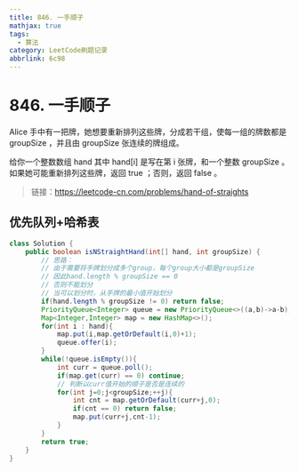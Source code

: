```yaml
---
title: 846. 一手顺子
mathjax: true
tags:
  - 算法
category: LeetCode刷题记录
abbrlink: 6c98
---
```

# 846. 一手顺子

Alice 手中有一把牌，她想要重新排列这些牌，分成若干组，使每一组的牌数都是 groupSize ，并且由 groupSize 张连续的牌组成。

给你一个整数数组 hand 其中 hand[i] 是写在第 i 张牌，和一个整数 groupSize 。如果她可能重新排列这些牌，返回 true ；否则，返回 false 。

> 链接：https://leetcode-cn.com/problems/hand-of-straights

<!-- more -->

## 优先队列+哈希表

```java
class Solution {
    public boolean isNStraightHand(int[] hand, int groupSize) {
        // 思路：
        // 由于需要将手牌划分成多个group，每个group大小都是groupSize
        // 因此hand.length % groupSize == 0
        // 否则不能划分
        // 当可以划分时，从手牌的最小值开始划分
        if(hand.length % groupSize != 0) return false;
        PriorityQueue<Integer> queue = new PriorityQueue<>((a,b)->a-b);
        Map<Integer,Integer> map = new HashMap<>();
        for(int i : hand){
            map.put(i,map.getOrDefault(i,0)+1);
            queue.offer(i);
        }
        while(!queue.isEmpty()){
            int curr = queue.poll();
            if(map.get(curr) == 0) continue;
            // 判断以curr值开始的顺子是否是连续的
            for(int j=0;j<groupSize;++j){
                int cnt = map.getOrDefault(curr+j,0);
                if(cnt == 0) return false;
                map.put(curr+j,cnt-1);
            }
        }
        return true;
    }
}
```


